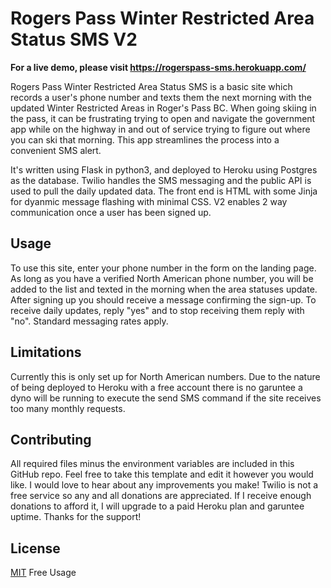 # Rogers Pass Winter Restricted Area Status SMS V2
**For a live demo, please visit https://rogerspass-sms.herokuapp.com/**

Rogers Pass Winter Restricted Area Status SMS is a basic site which records a user's phone number and texts them the next morning with the updated Winter Restricted Areas in Roger's Pass BC. When going skiing in the pass, it can be frustrating trying to open and navigate the government app while on the highway in and out of service trying to figure out where you can ski that morning. This app streamlines the process into a convenient SMS alert.

It's written using Flask in python3, and deployed to Heroku using Postgres as the database. Twilio handles the SMS messaging and the public API is used to pull the daily updated data. The front end is HTML with some Jinja for dyanmic message flashing with minimal CSS. V2 enables 2 way communication once a user has been signed up.

## Usage

To use this site, enter your phone number in the form on the landing page. As long as you have a verified North American phone number, you will be added to the list and texted in the morning when the area statuses update. After signing up you should receive a message confirming the sign-up. To receive daily updates, reply "yes" and to stop receiving them reply with "no". Standard messaging rates apply.

## Limitations

Currently this is only set up for North American numbers. Due to the nature of being deployed to Heroku with a free account there is no garuntee a dyno will be running to execute the send SMS command if the site receives too many monthly requests.

## Contributing

All required files minus the environment variables are included in this GitHub repo. Feel free to take this template and edit it however you would like. I would love to hear about any improvements you make! Twilio is not a free service so any and all donations are appreciated. If I receive enough donations to afford it, I will upgrade to a paid Heroku plan and garuntee uptime. Thanks for the support!

## License
[MIT](https://choosealicense.com/licenses/mit/) Free Usage
